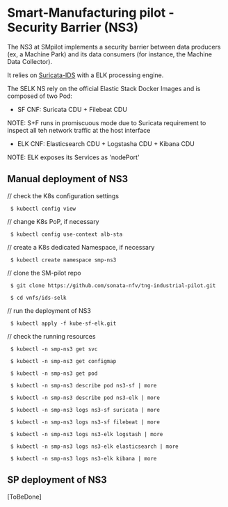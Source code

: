 # Smart-Manufacturing pilot - Security Barrier (NS3)

The NS3 at SMpilot implements a security barrier between data producers (ex, a Machine Park) and its data consumers (for instance, the Machine Data Collector).

It relies on [Suricata-IDS](https://suricata-ids.org/) with a ELK processing engine. 

The SELK NS rely on the official Elastic Stack Docker Images and is composed of two Pod:

* SF CNF: Suricata CDU + Filebeat CDU

NOTE: S+F runs in promiscuous mode due to Suricata requirement to inspect all teh network traffic at the host interface

* ELK CNF: Elasticsearch CDU + Logstasha CDU + Kibana CDU

NOTE: ELK exposes its Services as 'nodePort'

## Manual deployment of NS3

// check the K8s configuration settings

` $ kubectl config view`

// change K8s PoP, if necessary

` $ kubectl config use-context alb-sta`

// create a K8s dedicated Namespace, if necessary

` $ kubectl create namespace smp-ns3`

// clone the SM-pilot repo

` $ git clone https://github.com/sonata-nfv/tng-industrial-pilot.git`

` $ cd vnfs/ids-selk`

// run the deployment of NS3

` $ kubectl apply -f kube-sf-elk.git`

// check the running resources

` $ kubectl -n smp-ns3 get svc`

` $ kubectl -n smp-ns3 get configmap`

` $ kubectl -n smp-ns3 get pod`

` $ kubectl -n smp-ns3 describe pod ns3-sf | more`

` $ kubectl -n smp-ns3 describe pod ns3-elk | more`

` $ kubectl -n smp-ns3 logs ns3-sf suricata | more`

` $ kubectl -n smp-ns3 logs ns3-sf filebeat | more`

` $ kubectl -n smp-ns3 logs ns3-elk logstash | more`

` $ kubectl -n smp-ns3 logs ns3-elk elasticsearch | more`

` $ kubectl -n smp-ns3 logs ns3-elk kibana | more`


## SP deployment of NS3

[ToBeDone]
